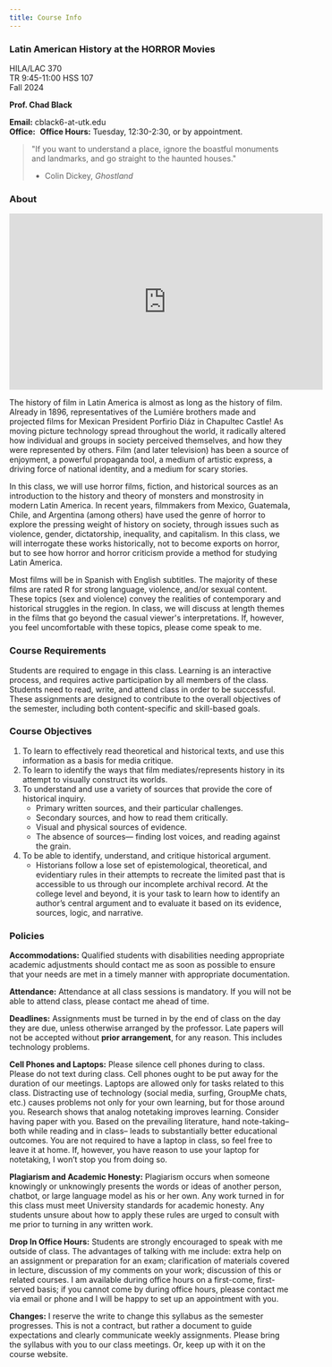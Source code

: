 ```yaml
---
title: Course Info 
---
```


### Latin American History at the HORROR Movies

HILA/LAC 370   
TR   9:45-11:00
HSS 107   
Fall 2024  

**Prof. Chad Black**

**Email:** cblack6-at-utk.edu   
**Office:**  
**Office Hours:** Tuesday, 12:30-2:30, or by appointment.

> "If you want to understand a place, ignore the boastful monuments and landmarks, and go straight to the haunted houses."
> 
> - Colin Dickey, *Ghostland*


### About

<iframe width="560" height="315" src="https://www.youtube.com/embed/zTGF_M3KRXI?si=vpNdru4naAsqAsLi" title="YouTube video player" frameborder="0" allow="accelerometer; autoplay; clipboard-write; encrypted-media; gyroscope; picture-in-picture; web-share" referrerpolicy="strict-origin-when-cross-origin" allowfullscreen></iframe>

The history of film in Latin America is almost as long as the history of film. Already in 1896, representatives of the Lumiére brothers made and projected films for Mexican President Porfirio Diáz in Chapultec Castle! As moving picture technology spread throughout the world, it radically altered how individual and groups in society perceived themselves, and how they were represented by others. Film (and later television) has been a source of enjoyment, a powerful propaganda tool, a medium of artistic express, a driving force of national identity, and a medium for scary stories.

In this class, we will use horror films, fiction, and historical sources as an introduction to the history and theory of monsters and monstrosity in modern Latin America. In recent years, filmmakers from Mexico, Guatemala, Chile, and Argentina (among others) have used the genre of horror to explore the pressing weight of history on society, through issues such as violence, gender, dictatorship, inequality, and capitalism. In this class, we will interrogate these works historically, not to become exports on horror, but to see how horror and horror criticism provide a method for studying Latin America. 

Most films will be in Spanish with English subtitles. The majority of these films are rated R for strong language, violence, and/or sexual content. These topics (sex and violence) convey the realities of contemporary and historical struggles in the region. In class, we will discuss at length themes in the films that go beyond the casual viewer's interpretations. If, however, you feel uncomfortable with these topics, please come speak to me.

### Course Requirements

Students are required to engage in this class. Learning is an interactive process, and requires active participation by all members of the class. Students need to read, write, and attend class in order to be successful. These assignments are designed to contribute to the overall objectives of the semester, including both content-specific and skill-based goals.

### Course Objectives

1.  To learn to effectively read theoretical and historical texts, and use this information as a basis for media critique.
2.  To learn to identify the ways that film mediates/represents history in its attempt to visually construct its worlds.
3. To understand and use a variety of sources that provide the core of historical inquiry.
    -   Primary written sources, and their particular challenges.
    -   Secondary sources, and how to read them critically.
    -   Visual and physical sources of evidence.
    -   The absence of sources— finding lost voices, and reading against the grain.
4.  To be able to identify, understand, and critique historical argument.
    -   Historians follow a lose set of epistemological, theoretical, and evidentiary rules in their attempts to recreate the limited past that is accessible to us through our incomplete archival record. At the college level and beyond, it is your task to learn how to identify an author’s central argument and to evaluate it based on its evidence, sources, logic, and narrative.

### Policies

**Accommodations:** Qualified students with disabilities needing appropriate academic adjustments should contact me as soon as possible to ensure that your needs are met in a timely manner with appropriate documentation.

**Attendance:** Attendance at all class sessions is mandatory. If you will not be able to attend class, please contact me ahead of time.

**Deadlines:** Assignments must be turned in by the end of class on the day they are due, unless otherwise arranged by the professor. Late papers will not be accepted without **prior arrangement**, for any reason. This includes technology problems.

**Cell Phones and Laptops:** Please silence cell phones during to class. Please do not text during class. Cell phones ought to be put away for the duration of our meetings. Laptops are allowed only for tasks related to this class. Distracting use of technology (social media, surfing, GroupMe chats, etc.) causes problems not only for your own learning, but for those around you. Research shows that analog notetaking improves learning. Consider having paper with you. Based on the prevailing literature, hand note-taking– both while reading and in class– leads to substantially better educational outcomes. You are not required to have a laptop in class, so feel free to leave it at home. If, however, you have reason to use your laptop for notetaking, I won’t stop you from doing so.

**Plagiarism and Academic Honesty:** Plagiarism occurs when someone knowingly or unknowingly presents the words or ideas of another person, chatbot, or large language model as his or her own. Any work turned in for this class must meet University standards for academic honesty. Any students unsure about how to apply these rules are urged to consult with me prior to turning in any written work.

**Drop In Office Hours:** Students are strongly encouraged to speak with me outside of class. The advantages of talking with me include: extra help on an assignment or preparation for an exam; clarification of materials covered in lecture, discussion of my comments on your work; discussion of this or related courses. I am available during office hours on a first-come, first-served basis; if you cannot come by during office hours, please contact me via email or phone and I will be happy to set up an appointment with you.

**Changes:** I reserve the write to change this syllabus as the semester progresses. This is not a contract, but rather a document to guide expectations and clearly communicate weekly assignments. Please bring the syllabus with you to our class meetings. Or, keep up with it on the course website.
